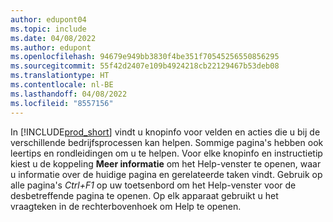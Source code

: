 ```yaml
---
author: edupont04
ms.topic: include
ms.date: 04/08/2022
ms.author: edupont
ms.openlocfilehash: 94679e949bb3830f4be351f70545256550856295
ms.sourcegitcommit: 55f42d2407e109b4924218cb22129467b53deb08
ms.translationtype: HT
ms.contentlocale: nl-BE
ms.lasthandoff: 04/08/2022
ms.locfileid: "8557156"
---
```

In [!INCLUDE[prod_short](prod_short.md)] vindt u knopinfo voor velden en acties die u bij de verschillende bedrijfsprocessen kan helpen. Sommige pagina's hebben ook leertips en rondleidingen om u te helpen. Voor elke knopinfo en instructietip kiest u de koppeling **Meer informatie** om het Help-venster te openen, waar u informatie over de huidige pagina en gerelateerde taken vindt. Gebruik op alle pagina's *Ctrl+F1* op uw toetsenbord om het Help-venster voor de desbetreffende pagina te openen. Op elk apparaat gebruikt u het vraagteken in de rechterbovenhoek om Help te openen.  
